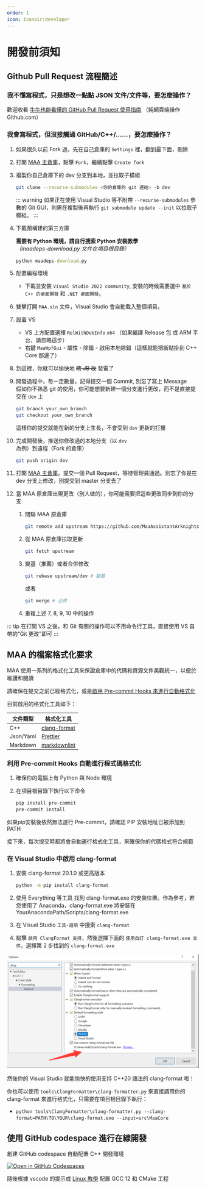 ```yaml
---
order: 1
icon: iconoir:developer
---
```


# 開發前須知

## Github Pull Request 流程簡述

### 我不懂寫程式，只是想改一點點 JSON 文件/文件等，要怎麼操作？

歡迎收看 [牛牛也能看懂的 GitHub Pull Request 使用指南](./pr-tutorial.md) （純網頁端操作 Github.com）

### 我會寫程式，但沒接觸過 GitHub/C++/……，要怎麼操作？

1. 如果很久以前 Fork 過，先在自己倉庫的 `Settings` 裡，翻到最下面，刪除
2. 打開 [MAA 主倉庫](https://github.com/MaaAssistantArknights/MaaAssistantArknights)，點擊 `Fork`，繼續點擊 `Create fork`
3. 複製你自己倉庫下的 dev 分支到本地，並拉取子模組

    ```bash
    git clone --recurse-submodules <你的倉庫的 git 連結> -b dev
    ```

    ::: warning
    如果正在使用 Visual Studio 等不附帶 `--recurse-submodules` 參數的 Git GUI，則需在複製後再執行 `git submodule update --init` 以拉取子模組。
    :::

4. 下載預構建的第三方庫

    **需要有 Python 環境，請自行搜索 Python 安裝教學**  
    _（maadeps-download.py 文件在項目根目錄）_

    ```cmd
    python maadeps-download.py
    ```

5. 配置編程環境

    - 下載並安裝 `Visual Studio 2022 community`, 安裝的時候需要選中 `基於 C++ 的桌面開發` 和 `.NET 桌面開發`。

6. 雙擊打開 `MAA.sln` 文件，Visual Studio 會自動載入整個項目。
7. 設置 VS

    - VS 上方配置選擇 `RelWithDebInfo` `x64` （如果編譯 Release 包 或 ARM 平台，請忽略這步）
    - 右鍵 `MaaWpfGui` - 屬性 - 除錯 - 啟用本地除錯（這樣就能把斷點掛到 C++ Core 那邊了）

8. 到這裡，你就可以愉快地 ~~瞎 JB 改~~ 發電了
9. 開發過程中，每一定數量，記得提交一個 Commit, 別忘了寫上 Message  
   假如你不熟悉 git 的使用，你可能想要新建一個分支進行更改，而不是直接提交在 `dev` 上

    ```bash
    git branch your_own_branch
    git checkout your_own_branch
    ```

    這樣你的提交就能在新的分支上生長，不會受到 `dev` 更新的打擾

10. 完成開發後，推送你修改過的本地分支（以 `dev` 為例）到遠程（Fork 的倉庫）

    ```bash
    git push origin dev
    ```

11. 打開 [MAA 主倉庫](https://github.com/MaaAssistantArknights/MaaAssistantArknights)。提交一個 Pull Request，等待管理員通過。別忘了你是在 dev 分支上修改，別提交到 master 分支去了
12. 當 MAA 原倉庫出現更改（別人做的），你可能需要把這些更改同步到你的分支

    1. 關聯 MAA 原倉庫

        ```bash
        git remote add upstream https://github.com/MaaAssistantArknights/MaaAssistantArknights.git
        ```

    2. 從 MAA 原倉庫拉取更新

        ```bash
        git fetch upstream
        ```

    3. 變基（推薦）或者合併修改

        ```bash
        git rebase upstream/dev # 變基
        ```

        或者

        ```bash
        git merge # 合併
        ```

    4. 重複上述 7, 8, 9, 10 中的操作

::: tip
在打開 VS 之後，和 Git 有關的操作可以不用命令行工具，直接使用 VS 自帶的“Git 更改”即可
:::

## MAA 的檔案格式化要求

MAA 使用一系列的格式化工具來保證倉庫中的代碼和資源文件美觀統一，以便於維護和閱讀

請確保在提交之前已經格式化，或是[啟用 Pre-commit Hooks 來進行自動格式化](#利用-pre-commit-hooks-自動進行程式碼格式化)

目前啟用的格式化工具如下：

| 文件類型 | 格式化工具 |
| --- | --- |
| C++ | [clang-format](https://clang.llvm.org/docs/ClangFormat.html) |
| Json/Yaml | [Prettier](https://prettier.io/) |
| Markdown | [markdownlint](https://github.com/DavidAnson/markdownlint-cli2) |

### 利用 Pre-commit Hooks 自動進行程式碼格式化

1. 確保你的電腦上有 Python 與 Node 環境

2. 在項目根目錄下執行以下命令

    ```bash
    pip install pre-commit
    pre-commit install
    ```

如果pip安裝後依然無法運行 Pre-commit，請確認 PIP 安裝地址已被添加到 PATH

接下來，每次提交時都將會自動運行格式化工具，來確保你的代碼格式符合規範

### 在 Visual Studio 中啟用 clang-format

1. 安裝 clang-format 20.1.0 或更高版本

    ```bash
    python -m pip install clang-format
    ```

2. 使用 Everything 等工具 找到 clang-format.exe 的安裝位置。作為參考，若您使用了 Anaconda，clang-format.exe 將安裝在 YourAnacondaPath/Scripts/clang-format.exe

3. 在 Visual Studio `工具-選項` 中搜索 `clang-format`
4. 點擊 `啟用 ClangFormat 支持`，然後選擇下面的 `使用自訂 clang-format.exe 文件`，選擇第 2 步找到的 `clang-format.exe`

![Visual Studio 設置 clang-format](/images/zh-cn/development-enable-vs-clang-format.png)

然後你的 Visual Studio 就能愉快的使用支持 C++20 語法的 clang-format 啦！

你也可以使用 `tools\ClangFormatter\clang-formatter.py` 來直接調用你的 clang-format 來進行格式化，只需要在項目根目錄下執行：

- `python tools\ClangFormatter\clang-formatter.py --clang-format=PATH\TO\YOUR\clang-format.exe --input=src\MaaCore`

## 使用 GitHub codespace 進行在線開發

創建 GitHub codespace 自動配置 C++ 開發環境

[![Open in GitHub Codespaces](https://github.com/codespaces/badge.svg?color=green)](https://codespaces.new/MaaAssistantArknights/MaaAssistantArknights)

隨後根據 vscode 的提示或 [Linux 教學](./linux-tutorial.md) 配置 GCC 12 和 CMake 工程
